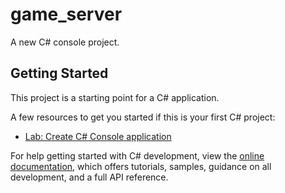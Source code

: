 # game_server

A new C# console project.

## Getting Started

This project is a starting point for a C# application.

A few resources to get you started if this is your first C# project:

- [Lab: Create C# Console application](https://learn.microsoft.com/en-us/visualstudio/get-started/csharp/tutorial-console)

For help getting started with C# development, view the
[online documentation](https://learn.microsoft.com/en-us/visualstudio/get-started/csharp), which offers tutorials,
samples, guidance on all development, and a full API reference.
